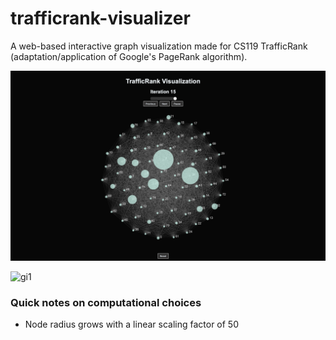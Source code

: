 # trafficrank-visualizer

A web-based interactive graph visualization made for CS119 TrafficRank (adaptation/application of Google's PageRank algorithm). 

![pic1](https://github.com/susiesyli/trafficrank-visualizer/blob/8114ce6738cae593c7f34ecc4ced667361896f2e/img/2.png)

![gi1](https://github.com/susiesyli/trafficrank-visualizer/blob/eb9c332e607d9b45972b4cfc4719a7636d7030cf/img/p1.gif)

### Quick notes on computational choices 
* Node radius grows with a linear scaling factor of 50
